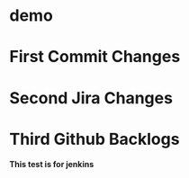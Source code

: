 # demo
# First Commit Changes
# Second Jira Changes
# Third Github Backlogs
**This test is for jenkins**